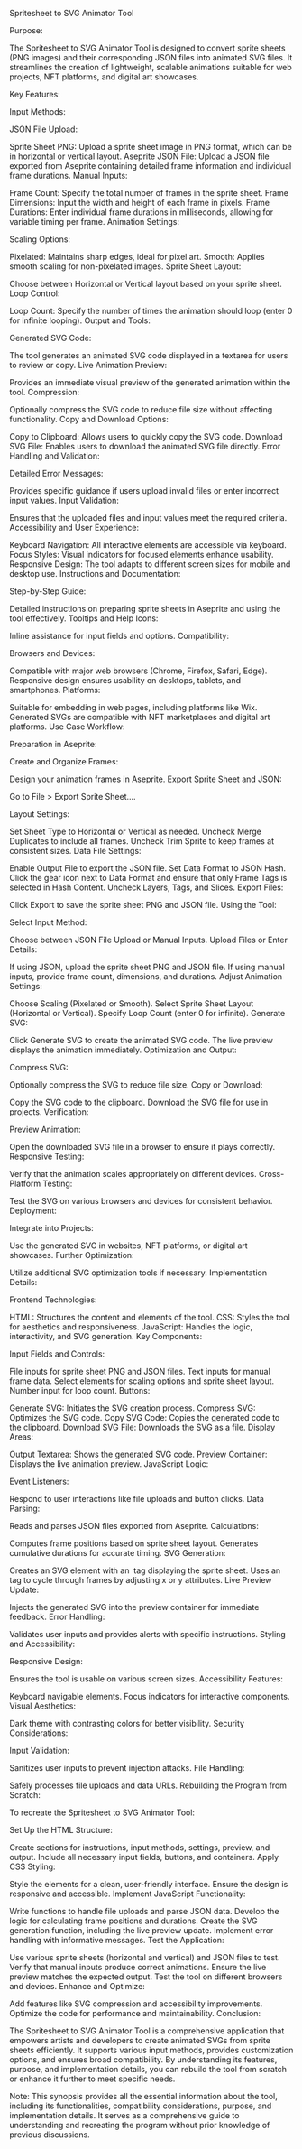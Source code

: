 Spritesheet to SVG Animator Tool

Purpose:

The Spritesheet to SVG Animator Tool is designed to convert sprite sheets (PNG images) and their corresponding JSON files into animated SVG files. It streamlines the creation of lightweight, scalable animations suitable for web projects, NFT platforms, and digital art showcases.

Key Features:

Input Methods:

JSON File Upload:

Sprite Sheet PNG: Upload a sprite sheet image in PNG format, which can be in horizontal or vertical layout.
Aseprite JSON File: Upload a JSON file exported from Aseprite containing detailed frame information and individual frame durations.
Manual Inputs:

Frame Count: Specify the total number of frames in the sprite sheet.
Frame Dimensions: Input the width and height of each frame in pixels.
Frame Durations: Enter individual frame durations in milliseconds, allowing for variable timing per frame.
Animation Settings:

Scaling Options:

Pixelated: Maintains sharp edges, ideal for pixel art.
Smooth: Applies smooth scaling for non-pixelated images.
Sprite Sheet Layout:

Choose between Horizontal or Vertical layout based on your sprite sheet.
Loop Control:

Loop Count: Specify the number of times the animation should loop (enter 0 for infinite looping).
Output and Tools:

Generated SVG Code:

The tool generates an animated SVG code displayed in a textarea for users to review or copy.
Live Animation Preview:

Provides an immediate visual preview of the generated animation within the tool.
Compression:

Optionally compress the SVG code to reduce file size without affecting functionality.
Copy and Download Options:

Copy to Clipboard: Allows users to quickly copy the SVG code.
Download SVG File: Enables users to download the animated SVG file directly.
Error Handling and Validation:

Detailed Error Messages:

Provides specific guidance if users upload invalid files or enter incorrect input values.
Input Validation:

Ensures that the uploaded files and input values meet the required criteria.
Accessibility and User Experience:

Keyboard Navigation: All interactive elements are accessible via keyboard.
Focus Styles: Visual indicators for focused elements enhance usability.
Responsive Design: The tool adapts to different screen sizes for mobile and desktop use.
Instructions and Documentation:

Step-by-Step Guide:

Detailed instructions on preparing sprite sheets in Aseprite and using the tool effectively.
Tooltips and Help Icons:

Inline assistance for input fields and options.
Compatibility:

Browsers and Devices:

Compatible with major web browsers (Chrome, Firefox, Safari, Edge).
Responsive design ensures usability on desktops, tablets, and smartphones.
Platforms:

Suitable for embedding in web pages, including platforms like Wix.
Generated SVGs are compatible with NFT marketplaces and digital art platforms.
Use Case Workflow:

Preparation in Aseprite:

Create and Organize Frames:

Design your animation frames in Aseprite.
Export Sprite Sheet and JSON:

Go to File > Export Sprite Sheet....

Layout Settings:

Set Sheet Type to Horizontal or Vertical as needed.
Uncheck Merge Duplicates to include all frames.
Uncheck Trim Sprite to keep frames at consistent sizes.
Data File Settings:

Enable Output File to export the JSON file.
Set Data Format to JSON Hash.
Click the gear icon next to Data Format and ensure that only Frame Tags is selected in Hash Content. Uncheck Layers, Tags, and Slices.
Export Files:

Click Export to save the sprite sheet PNG and JSON file.
Using the Tool:

Select Input Method:

Choose between JSON File Upload or Manual Inputs.
Upload Files or Enter Details:

If using JSON, upload the sprite sheet PNG and JSON file.
If using manual inputs, provide frame count, dimensions, and durations.
Adjust Animation Settings:

Choose Scaling (Pixelated or Smooth).
Select Sprite Sheet Layout (Horizontal or Vertical).
Specify Loop Count (enter 0 for infinite).
Generate SVG:

Click Generate SVG to create the animated SVG code.
The live preview displays the animation immediately.
Optimization and Output:

Compress SVG:

Optionally compress the SVG to reduce file size.
Copy or Download:

Copy the SVG code to the clipboard.
Download the SVG file for use in projects.
Verification:

Preview Animation:

Open the downloaded SVG file in a browser to ensure it plays correctly.
Responsive Testing:

Verify that the animation scales appropriately on different devices.
Cross-Platform Testing:

Test the SVG on various browsers and devices for consistent behavior.
Deployment:

Integrate into Projects:

Use the generated SVG in websites, NFT platforms, or digital art showcases.
Further Optimization:

Utilize additional SVG optimization tools if necessary.
Implementation Details:

Frontend Technologies:

HTML: Structures the content and elements of the tool.
CSS: Styles the tool for aesthetics and responsiveness.
JavaScript: Handles the logic, interactivity, and SVG generation.
Key Components:

Input Fields and Controls:

File inputs for sprite sheet PNG and JSON files.
Text inputs for manual frame data.
Select elements for scaling options and sprite sheet layout.
Number input for loop count.
Buttons:

Generate SVG: Initiates the SVG creation process.
Compress SVG: Optimizes the SVG code.
Copy SVG Code: Copies the generated code to the clipboard.
Download SVG File: Downloads the SVG as a file.
Display Areas:

Output Textarea: Shows the generated SVG code.
Preview Container: Displays the live animation preview.
JavaScript Logic:

Event Listeners:

Respond to user interactions like file uploads and button clicks.
Data Parsing:

Reads and parses JSON files exported from Aseprite.
Calculations:

Computes frame positions based on sprite sheet layout.
Generates cumulative durations for accurate timing.
SVG Generation:

Creates an SVG element with an <image> tag displaying the sprite sheet.
Uses an <animate> tag to cycle through frames by adjusting x or y attributes.
Live Preview Update:

Injects the generated SVG into the preview container for immediate feedback.
Error Handling:

Validates user inputs and provides alerts with specific instructions.
Styling and Accessibility:

Responsive Design:

Ensures the tool is usable on various screen sizes.
Accessibility Features:

Keyboard navigable elements.
Focus indicators for interactive components.
Visual Aesthetics:

Dark theme with contrasting colors for better visibility.
Security Considerations:

Input Validation:

Sanitizes user inputs to prevent injection attacks.
File Handling:

Safely processes file uploads and data URLs.
Rebuilding the Program from Scratch:

To recreate the Spritesheet to SVG Animator Tool:

Set Up the HTML Structure:

Create sections for instructions, input methods, settings, preview, and output.
Include all necessary input fields, buttons, and containers.
Apply CSS Styling:

Style the elements for a clean, user-friendly interface.
Ensure the design is responsive and accessible.
Implement JavaScript Functionality:

Write functions to handle file uploads and parse JSON data.
Develop the logic for calculating frame positions and durations.
Create the SVG generation function, including the live preview update.
Implement error handling with informative messages.
Test the Application:

Use various sprite sheets (horizontal and vertical) and JSON files to test.
Verify that manual inputs produce correct animations.
Ensure the live preview matches the expected output.
Test the tool on different browsers and devices.
Enhance and Optimize:

Add features like SVG compression and accessibility improvements.
Optimize the code for performance and maintainability.
Conclusion:

The Spritesheet to SVG Animator Tool is a comprehensive application that empowers artists and developers to create animated SVGs from sprite sheets efficiently. It supports various input methods, provides customization options, and ensures broad compatibility. By understanding its features, purpose, and implementation details, you can rebuild the tool from scratch or enhance it further to meet specific needs.

Note: This synopsis provides all the essential information about the tool, including its functionalities, compatibility considerations, purpose, and implementation details. It serves as a comprehensive guide to understanding and recreating the program without prior knowledge of previous discussions.
